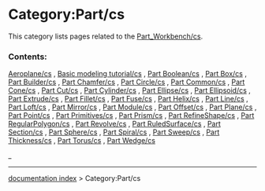 # Category:Part/cs
This category lists pages related to the [Part\_Workbench/cs](Part_Workbench/cs.md).

### Contents:

[Aeroplane/cs](Aeroplane/cs.md) , [Basic modeling tutorial/cs](Basic_modeling_tutorial/cs.md) , [Part Boolean/cs](Part_Boolean/cs.md) , [Part Box/cs](Part_Box/cs.md) , [Part Builder/cs](Part_Builder/cs.md) , [Part Chamfer/cs](Part_Chamfer/cs.md) , [Part Circle/cs](Part_Circle/cs.md) , [Part Common/cs](Part_Common/cs.md) , [Part Cone/cs](Part_Cone/cs.md) , [Part Cut/cs](Part_Cut/cs.md) , [Part Cylinder/cs](Part_Cylinder/cs.md) , [Part Ellipse/cs](Part_Ellipse/cs.md) , [Part Ellipsoid/cs](Part_Ellipsoid/cs.md) , [Part Extrude/cs](Part_Extrude/cs.md) , [Part Fillet/cs](Part_Fillet/cs.md) , [Part Fuse/cs](Part_Fuse/cs.md) , [Part Helix/cs](Part_Helix/cs.md) , [Part Line/cs](Part_Line/cs.md) , [Part Loft/cs](Part_Loft/cs.md) , [Part Mirror/cs](Part_Mirror/cs.md) , [Part Module/cs](Part_Module/cs.md) , [Part Offset/cs](Part_Offset/cs.md) , [Part Plane/cs](Part_Plane/cs.md) , [Part Point/cs](Part_Point/cs.md) , [Part Primitives/cs](Part_Primitives/cs.md) , [Part Prism/cs](Part_Prism/cs.md) , [Part RefineShape/cs](Part_RefineShape/cs.md) , [Part RegularPolygon/cs](Part_RegularPolygon/cs.md) , [Part Revolve/cs](Part_Revolve/cs.md) , [Part RuledSurface/cs](Part_RuledSurface/cs.md) , [Part Section/cs](Part_Section/cs.md) , [Part Sphere/cs](Part_Sphere/cs.md) , [Part Spiral/cs](Part_Spiral/cs.md) , [Part Sweep/cs](Part_Sweep/cs.md) , [Part Thickness/cs](Part_Thickness/cs.md) , [Part Torus/cs](Part_Torus/cs.md) , [Part Wedge/cs](Part_Wedge/cs.md)

_

---
[documentation index](../README.md) > Category:Part/cs
